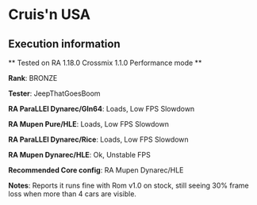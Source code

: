 # Cruis'n USA 

## Execution information


** Tested on RA 1.18.0 Crossmix 1.1.0 Performance mode **


**Rank**: BRONZE


**Tester**: JeepThatGoesBoom



**RA ParaLLEl Dynarec/Gln64**: Loads, Low FPS Slowdown


**RA Mupen Pure/HLE**: Loads, Low FPS Slowdown


**RA ParaLLEl Dynarec/Rice**: Loads, Low FPS Slowdown


**RA Mupen Dynarec/HLE**: Ok, Unstable FPS


**Recommended Core config**: RA Mupen Dynarec/HLE

**Notes**: Reports it runs fine with Rom v1.0 on stock, still seeing 30% frame loss when more than 4 cars are visible.